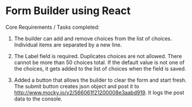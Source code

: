 # Form Builder using React

Core Requirements / Tasks completed:

1) The builder can add and remove choices from the list of choices. Individual items are separated by a new line.

2) The Label field is required. Duplicates choices are not allowed. There cannot be more than 50 choices total.
If the default value is not one of the choices, it gets added to the list of choices when the field is saved.

3) Added a button that allows the builder to clear the form and start fresh.
The submit button creates json object and post it to http://www.mocky.io/v2/566061f21200008e3aabd919. It logs the post data to the console.
